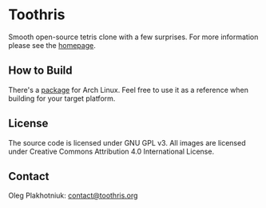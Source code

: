 # Toothris

Smooth open-source tetris clone with a few surprises.
For more information please see the [homepage](http://www.toothris.org).

## How to Build

There's a [package](https://aur.archlinux.org/packages/toothris) for Arch
Linux. Feel free to use it as a reference when building for your target
platform.

## License

The source code is licensed under GNU GPL v3.
All images are licensed under Creative Commons Attribution 4.0
International License.

## Contact

Oleg Plakhotniuk: contact@toothris.org

